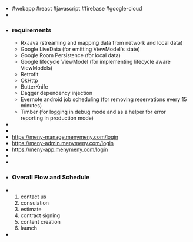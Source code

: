 - #webapp #react #javascript #firebase #google-cloud
-
- ### requirements
	- RxJava (streaming and mapping data from network and local data)
	- Google LiveData (for emitting ViewModel's state)
	- Google Room Persistence (for local data)
	- Google lifecycle ViewModel (for implementing lifecycle aware ViewModels)
	- Retrofit
	- OkHttp
	- ButterKnife
	- Dagger dependency injection
	- Evernote android job scheduling (for removing reservations every 15 minutes)
	- Timber (for logging in debug mode and as a helper for error reporting in production mode)
-
-
- https://meny-manage.menymeny.com/login
- https://meny-admin.menymeny.com/login
- https://meny-app.menymeny.com/login
-
-
- ### Overall Flow and Schedule
- 1. contact us
  2. consulation
  3. estimate
  4. contract signing
  5. content creation
  6. launch
-